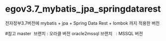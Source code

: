 # egov3.7_mybatis_jpa_springdatarest
전자정부3.7버전에 mybatis +  jpa + Spring Data Rest + lombok 까지 적용한 버전


#참고
master  브랜치 : 오라클 버전
oracle2mssql 브랜치   : MSSQL 버전
